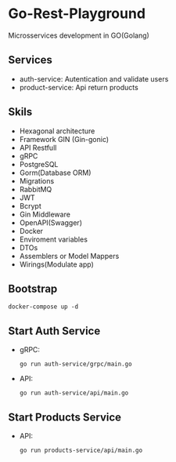 # Go-Rest-Playground

Microsservices development in GO(Golang)

## Services
  - auth-service: Autentication and validate users
  - product-service: Api return products

## Skils
  - Hexagonal architecture
  - Framework GIN (Gin-gonic)
  - API Restfull
  - gRPC
  - PostgreSQL
  - Gorm(Database ORM)
  - Migrations
  - RabbitMQ
  - JWT
  - Bcrypt
  - Gin Middleware
  - OpenAPI(Swagger)
  - Docker
  - Enviroment variables
  - DTOs
  - Assemblers or Model Mappers
  - Wirings(Modulate app)
 
## Bootstrap

    docker-compose up -d

## Start Auth Service
  - gRPC:
      
        go run auth-service/grpc/main.go

  - API:

        go run auth-service/api/main.go

## Start Products Service
  - API:

        go run products-service/api/main.go

